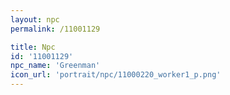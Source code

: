 ```yaml
---
layout: npc
permalink: /11001129

title: Npc
id: '11001129'
npc_name: 'Greenman'
icon_url: 'portrait/npc/11000220_worker1_p.png'
---
```

